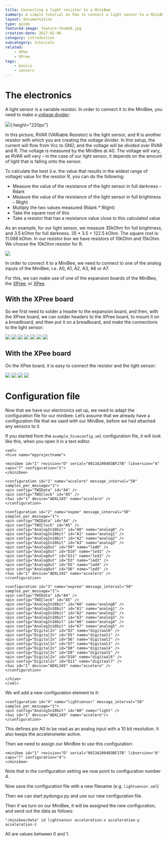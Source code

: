 ```yaml
---
title: Connecting a light resistor to a MiniBee
summary: A simple tutorial on how to connect a light sensor to a MiniBee and get the data from it into your software.
layout: documentation
type: guide
featured-image: feature-thumb6.jpg
creation-date: 2017-02-06
category: introduction
subcategory: tutorials
related:
    - XPee
    - XPree
tags:
    - basics
    - sensors
---
```



# The electronics

A light sensor is a variable resistor. In order to connect it to the MiniBee, you need to make a [voltage divider](http://en.wikipedia.org/wiki/Voltage_divider):

![](/img/voltagedivider.png){:height="220px"}


In this picture, RVAR (VARiable Resistor) is the light sensor, and R is another resistor with which you are creating the voltage divider. In this setup, the current will flow from Vcc to GND, and the voltage will be *divided* over RVAR and R. The voltage is measured by the MiniBee at A0. The voltage will vary, as RVAR will vary – in the case of our light sensor, it depends on the amount of light that is falling onto the sensor.

To calculate the best (i.e. the value that results in the widest range of voltage) value for the resistor R, you can do the following:

* Measure the value of the resistance of the light sensor in full darkness – Rdark
* Measure the value of the resistance of the light sensor in full brightness – Rlight
* Multiply the two values measured (Rdark * Rlight)
* Take the square root of this
* Take a resistor that has a resistance value close to this calculated value

As an example, for our light sensor, we measure 35kOhm for full brightness, and 3.5 kOhm for full darkness. 35 * 3.5 = 122.5 kOhm. The square root is: 11.068 kOhm. In our resistor box we have resistors of 10kOhm and 15kOhm. We choose the 10kOhm resistor for R.

![](/img/measuring_resistance.jpg)

In order to connect it to a MiniBee, we need to connect to one of the analog inputs of the MiniBee, i.e. A0, A1, A2, A3, A6 or A7.

For this, we can make use of one of the expansion boards of the MiniBee, the [XPree](xpree), or [XPee](xpee).


## With the XPree board

So we first need to solder a header to the expansion board, and then, with the XPree board, we can solder headers to the XPree board, to mount it on a breadboard, and then put it on a breadboard, and make the connections to the light sensor:

![](/img/lightsensor_xpree_01.jpg)
![](/img/lightsensor_xpree_02.jpg)
![](/img/lightsensor_xpree_03.jpg)
![](/img/lightsensor_xpree_04.jpg)
![](/img/lightsensor_xpree_05.jpg)
![](/img/lightsensor_xpree_06.jpg)
![](/img/lightsensor_xpree_07.jpg)

## With the XPee board

On the XPee board, it is easy to connect the resistor and the light sensor:

![](/img/lightsensor_xpee_01.jpg)
![](/img/lightsensor_xpee_02.jpg)
![](/img/lightsensor_xpee_03.jpg)
![](/img/lightsensor_xpee_04.jpg)

# Configuration file

Now that we have our electronics set up, we need to adapt the configuration file for our minibee. Let’s assume that we already have a configuration file that we used with our MiniBee, before we had attached any sensors to it.

If you started from the `example_hiveconfig.xml` configuration file, it will look like this, when you open it in a text editor.


    <xml>
    <hive name="myprojectname">

    <minibee id="1" revision="D" serial="0013A200403BF27B" libversion="6" caps="7" configuration="1">
    </minibee>

    <configuration id="1" name="accelero" message_interval="50" samples_per_message="1">
    <pin config="TWIData" id="A4" />
    <pin config="TWIClock" id="A5" />
    <twi id="1" device="ADXL345" name="accelero" />
    </configuration>

    <configuration id="2" name="expee" message_interval="50" samples_per_message="1">
    <pin config="TWIData" id="A4" />
    <pin config="TWIClock" id="A5" />
    <pin config="AnalogIn10bit" id="A0" name="analog0" />
    <pin config="AnalogIn10bit" id="A1" name="analog1" />
    <pin config="AnalogIn10bit" id="A2" name="analog2" />
    <pin config="AnalogIn10bit" id="A3" name="analog3" />
    <pin config="AnalogOut" id="D9" name="led0" />
    <pin config="AnalogOut" id="D10" name="led1" />
    <pin config="AnalogOut" id="D11" name="led2" />
    <pin config="AnalogOut" id="D3" name="led3" />
    <pin config="AnalogOut" id="D5" name="led4" />
    <pin config="AnalogOut" id="D6" name="led5" />
    <twi id="1" device="ADXL345" name="accelero" />
    </configuration>

    <configuration id="3" name="expree" message_interval="50" samples_per_message="1">
    <pin config="TWIData" id="A4" />
    <pin config="TWIClock" id="A5" />
    <pin config="AnalogIn10bit" id="A0" name="analog0" />
    <pin config="AnalogIn10bit" id="A1" name="analog1" />
    <pin config="AnalogIn10bit" id="A2" name="analog2" />
    <pin config="AnalogIn10bit" id="A3" name="analog3" />
    <pin config="AnalogIn10bit" id="A6" name="analog4" />
    <pin config="AnalogIn10bit" id="A7" name="analog5" />
    <pin config="DigitalIn" id="D3" name="digitaal0" />
    <pin config="DigitalIn" id="D5" name="digitaal1" />
    <pin config="DigitalIn" id="D6" name="digitaal2" />
    <pin config="DigitalIn" id="D7" name="digitaal3" />
    <pin config="DigitalIn" id="D8" name="digitaal4" />
    <pin config="DigitalIn" id="D9" name="digitaal5" />
    <pin config="DigitalIn" id="D10" name="digitaal6" />
    <pin config="DigitalIn" id="D11" name="digitaal7" />
    <twi id="1" device="ADXL345" name="accelero" />
    </configuration>

    </hive>
    </xml>

We will add a new configuration element to it:


    <configuration id="4" name="lightsensor" message_interval="50" samples_per_message="1">
    <pin config="AnalogIn10bit" id="A0" name="light" />
    <twi id="1" device="ADXL345" name="accelero"/>
    </configuration>

This defines pin A0 to be read as an analog input with a 10 bit resolution. It also keeps the accelerometer active.

Then we need to assign our MiniBee to use this configuration:


    <minibee id="1" revision="D" serial="0013A200403BF27B" libversion="6" caps="7" configuration="4">
    </minibee>

Note that in the configuration setting we now point to configuration number 4.

Now save the configuration file with a new filename (e.g. `lightsensor.xml`)

Then we can start pydongui.py and use our new configuration file.

Then if we turn on our MiniBee, it will be assigned the new configuration, and send out the data as follows:


    "/minibee/data" id lightsensor acceleration-x acceleration-y acceleration-z

All are values between 0 and 1.
